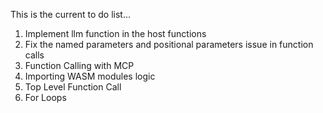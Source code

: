 This is the current to do list...

1) Implement llm function in the host functions
2) Fix the named parameters and positional parameters issue in function calls
3) Function Calling with MCP
4) Importing WASM modules logic
1) Top Level Function Call
3) For Loops